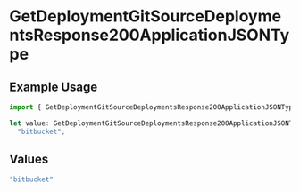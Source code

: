 # GetDeploymentGitSourceDeploymentsResponse200ApplicationJSONType

## Example Usage

```typescript
import { GetDeploymentGitSourceDeploymentsResponse200ApplicationJSONType } from "@vercel/sdk/models/getdeploymentop.js";

let value: GetDeploymentGitSourceDeploymentsResponse200ApplicationJSONType =
  "bitbucket";
```

## Values

```typescript
"bitbucket"
```